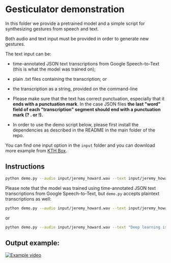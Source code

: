 # Gesticulator demonstration

In this folder we provide a pretrained model and a simple script for synthesizing gestures from speech and text.

Both audio and text input must be provided in order to generate new gestures.

The text input can be:
  - time-annotated JSON text transcriptions from Google Speech-to-Text (this is what the model was trained on);
  - plain .txt files containing the transcription; or
  - the transcription as a string, provided on the command-line
  - Please make sure that the text has correct punctuation, especially that it **ends with a punctuation mark**. In the case JSON files **the last "word" field of each "transcription" segment should end with a punctuation mark (? . or !).**

- In order to use the demo script below, please first install the dependencies as described in the README in the main folder of the repo.


You can find one input option in the `input` folder and you can download more example from [KTH Box](https://kth.box.com/s/hjjawinrozhg0jna2izh3kuyi95et7cg).

## Instructions

```bash
python demo.py --audio input/jeremy_howard.wav --text input/jeremy_howard.json
```

Please note that the model was trained using time-annotated JSON text transcriptions from Google Speech-to-Text, but `demo.py` accepts plaintext transcriptions as well:

```bash
python demo.py --audio input/jeremy_howard.wav --text input/jeremy_howard.txt
```

or

```bash
python demo.py --audio input/jeremy_howard.wav --text "Deep learning is an algorithm inspired by how the human brain works, and as a result it's an algorithm which has no theoretical limitations on what it can do. The more data you give it and the more computation time you give it, the better it gets. The New York Times also showed in this article another extraordinary result of deep learning which I'm going to show you now. It shows that computers can listen and understand."
```

## Output example:
[![Example video](https://i.imgur.com/OPY3zHO.png)](https://vimeo.com/449190061)
